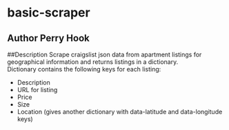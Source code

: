 basic-scraper
=============

## Author Perry Hook

##Description
Scrape craigslist json data from apartment listings for geographical information and returns listings in a dictionary.  
Dictionary contains the following keys for each listing:

- Description
- URL for listing
- Price
- Size
- Location (gives another dictionary with data-latitude and data-longitude keys)

